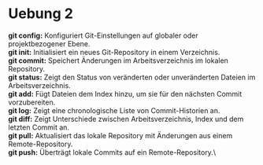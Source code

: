 
# Uebung 2
**git config:** Konfiguriert Git-Einstellungen auf globaler oder projektbezogener Ebene.\
**git init:** Initialisiert ein neues Git-Repository in einem Verzeichnis.\
**git commit:** Speichert Änderungen im Arbeitsverzeichnis im lokalen Repository.\
**git status:** Zeigt den Status von veränderten oder unveränderten Dateien im Arbeitsverzeichnis.\
**git add:** Fügt Dateien dem Index hinzu, um sie für den nächsten Commit vorzubereiten.\
**git log:** Zeigt eine chronologische Liste von Commit-Historien an.\
**git diff:** Zeigt Unterschiede zwischen Arbeitsverzeichnis, Index und dem letzten Commit an.\
**git pull:** Aktualisiert das lokale Repository mit Änderungen aus einem Remote-Repository.\
**git push:** Überträgt lokale Commits auf ein Remote-Repository.\